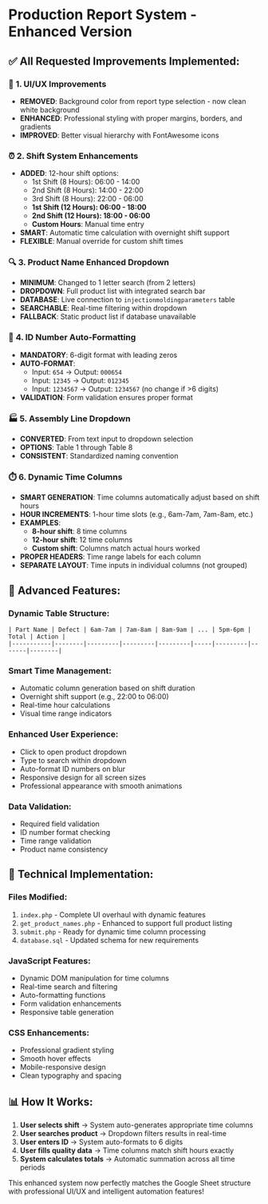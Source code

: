 # Production Report System - Enhanced Version

## ✅ **All Requested Improvements Implemented:**

### 🎨 **1. UI/UX Improvements**
- **REMOVED**: Background color from report type selection - now clean white background
- **ENHANCED**: Professional styling with proper margins, borders, and gradients
- **IMPROVED**: Better visual hierarchy with FontAwesome icons

### ⏰ **2. Shift System Enhancements**
- **ADDED**: 12-hour shift options:
  - 1st Shift (8 Hours): 06:00 - 14:00
  - 2nd Shift (8 Hours): 14:00 - 22:00  
  - 3rd Shift (8 Hours): 22:00 - 06:00
  - **1st Shift (12 Hours): 06:00 - 18:00**
  - **2nd Shift (12 Hours): 18:00 - 06:00**
  - **Custom Hours**: Manual time entry
- **SMART**: Automatic time calculation with overnight shift support
- **FLEXIBLE**: Manual override for custom shift times

### 🔍 **3. Product Name Enhanced Dropdown**
- **MINIMUM**: Changed to 1 letter search (from 2 letters)
- **DROPDOWN**: Full product list with integrated search bar
- **DATABASE**: Live connection to `injectionmoldingparameters` table
- **SEARCHABLE**: Real-time filtering within dropdown
- **FALLBACK**: Static product list if database unavailable

### 🔢 **4. ID Number Auto-Formatting**
- **MANDATORY**: 6-digit format with leading zeros
- **AUTO-FORMAT**: 
  - Input: `654` → Output: `000654`
  - Input: `12345` → Output: `012345`
  - Input: `1234567` → Output: `1234567` (no change if >6 digits)
- **VALIDATION**: Form validation ensures proper format

### 🏭 **5. Assembly Line Dropdown**
- **CONVERTED**: From text input to dropdown selection
- **OPTIONS**: Table 1 through Table 8
- **CONSISTENT**: Standardized naming convention

### ⏱️ **6. Dynamic Time Columns**
- **SMART GENERATION**: Time columns automatically adjust based on shift hours
- **HOUR INCREMENTS**: 1-hour time slots (e.g., 6am-7am, 7am-8am, etc.)
- **EXAMPLES**:
  - **8-hour shift**: 8 time columns
  - **12-hour shift**: 12 time columns
  - **Custom shift**: Columns match actual hours worked
- **PROPER HEADERS**: Time range labels for each column
- **SEPARATE LAYOUT**: Time inputs in individual columns (not grouped)

## 🌟 **Advanced Features:**

### **Dynamic Table Structure:**
```
| Part Name | Defect | 6am-7am | 7am-8am | 8am-9am | ... | 5pm-6pm | Total | Action |
|-----------|--------|---------|---------|---------|-----|---------|-------|--------|
```

### **Smart Time Management:**
- Automatic column generation based on shift duration
- Overnight shift support (e.g., 22:00 to 06:00)
- Real-time hour calculations
- Visual time range indicators

### **Enhanced User Experience:**
- Click to open product dropdown
- Type to search within dropdown
- Auto-format ID numbers on blur
- Responsive design for all screen sizes
- Professional appearance with smooth animations

### **Data Validation:**
- Required field validation
- ID number format checking
- Time range validation
- Product name consistency

## 🚀 **Technical Implementation:**

### **Files Modified:**
1. `index.php` - Complete UI overhaul with dynamic features
2. `get_product_names.php` - Enhanced to support full product listing
3. `submit.php` - Ready for dynamic time column processing
4. `database.sql` - Updated schema for new requirements

### **JavaScript Features:**
- Dynamic DOM manipulation for time columns
- Real-time search and filtering
- Auto-formatting functions
- Form validation enhancements
- Responsive table generation

### **CSS Enhancements:**
- Professional gradient styling
- Smooth hover effects
- Mobile-responsive design
- Clean typography and spacing

## 📊 **How It Works:**

1. **User selects shift** → System auto-generates appropriate time columns
2. **User searches product** → Dropdown filters results in real-time
3. **User enters ID** → System auto-formats to 6 digits
4. **User fills quality data** → Time columns match shift hours exactly
5. **System calculates totals** → Automatic summation across all time periods

This enhanced system now perfectly matches the Google Sheet structure with professional UI/UX and intelligent automation features!

